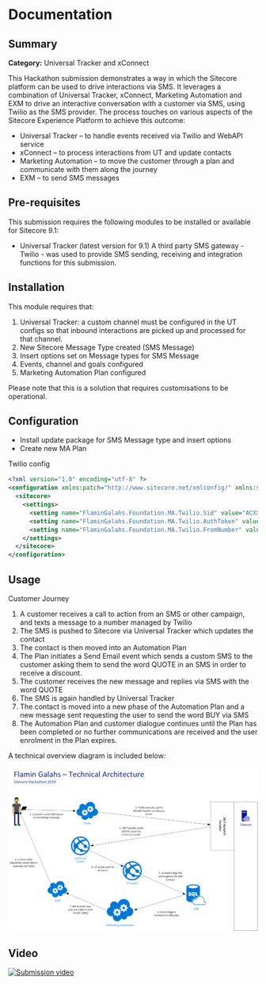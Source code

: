 # Documentation

## Summary

**Category:** Universal Tracker and xConnect

This Hackathon submission demonstrates a way in which the Sitecore platform can be used to drive interactions via SMS. It leverages a combination of Universal Tracker, xConnect, Marketing Automation and EXM to drive an interactive conversation with a customer via SMS, using Twilio as the SMS provider. The process touches on various aspects of the Sitecore Experience Platform to achieve this outcome:
- Universal Tracker – to handle events received via Twilio and WebAPI service
- xConnect – to process interactions from UT and update contacts
- Marketing Automation – to move the customer through a plan and communicate with them along the journey
- EXM – to send SMS messages

## Pre-requisites

This submission requires the following modules to be installed or available for Sitecore 9.1:
- Universal Tracker (latest version for 9.1)
A third party SMS gateway - Twilio - was used to provide SMS sending, receiving and integration functions for this submission.

## Installation

This module requires that:
1. Universal Tracker: a custom channel must be configured in the UT configs so that inbound interactions are picked up and processed for that channel.
2. New Sitecore Message Type created (SMS Message)
3. Insert options set on Message types  for SMS Message
4. Events, channel and goals configured
5. Marketing Automation Plan configured

Please note that this is a solution that requires customisations to be operational.

## Configuration

- Install update package for SMS Message type and insert options
- Create new MA Plan

Twilio config
```xml
<?xml version="1.0" encoding="utf-8" ?>
<configuration xmlns:patch="http://www.sitecore.net/xmlconfig/" xmlns:set="http://www.sitecore.net/xmlconfig/set/" xmlns:env="http://www.sitecore.net/xmlconfig/env/">
  <sitecore>
    <settings>
      <setting name="FlaminGalahs.Foundation.MA.Twilio.Sid" value="ACXXXXXXXXXXXXXXXXXXXXXXXXXXXXXXXX" />
      <setting name="FlaminGalahs.Foundation.MA.Twilio.AuthToken" value="your_auth_token" />
      <setting name="FlaminGalahs.Foundation.MA.Twilio.FromNumber" value="+15017122661" />
    </settings>
  </sitecore>
</configuration>
```

## Usage

Customer Journey
1. A customer receives a call to action from an SMS or other campaign, and texts a message to a number managed by Twilio
2. The SMS is pushed to Sitecore via Universal Tracker which updates the contact
3. The contact is then moved into an Automation Plan
4. The Plan initiates a Send Email event which sends a custom SMS to the customer asking them to send the word QUOTE in an SMS in order to receive a discount.
5. The customer receives the new message and replies via SMS with the word QUOTE
6. The SMS is again handled by Universal Tracker
7. The contact is moved into a new phase of the Automation Plan and a new message sent requesting the user to send the word BUY via SMS
8. The Automation Plan and customer dialogue continues until the Plan has been completed or no further communications are received and the user enrolment in the Plan expires.

A technical overview diagram is included below:

![Architectural overview](./IntegrationArchitecture.png?raw=true "Architectural overview")

## Video

[![Submission video](https://img.youtube.com/vi/dnVynTshTiE/0.jpg)](https://www.youtube.com/watch?v=dnVynTshTiE)
